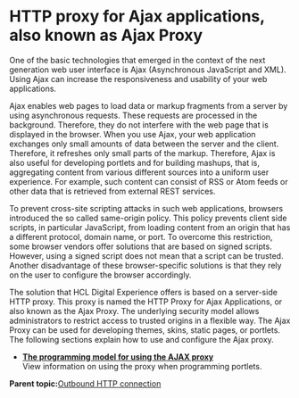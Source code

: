 # HTTP proxy for Ajax applications, also known as Ajax Proxy

One of the basic technologies that emerged in the context of the next generation web user interface is Ajax \(Asynchronous JavaScript and XML\). Using Ajax can increase the responsiveness and usability of your web applications.

Ajax enables web pages to load data or markup fragments from a server by using asynchronous requests. These requests are processed in the background. Therefore, they do not interfere with the web page that is displayed in the browser. When you use Ajax, your web application exchanges only small amounts of data between the server and the client. Therefore, it refreshes only small parts of the markup. Therefore, Ajax is also useful for developing portlets and for building mashups, that is, aggregating content from various different sources into a uniform user experience. For example, such content can consist of RSS or Atom feeds or other data that is retrieved from external REST services.

To prevent cross-site scripting attacks in such web applications, browsers introduced the so called same-origin policy. This policy prevents client side scripts, in particular JavaScript, from loading content from an origin that has a different protocol, domain name, or port. To overcome this restriction, some browser vendors offer solutions that are based on signed scripts. However, using a signed script does not mean that a script can be trusted. Another disadvantage of these browser-specific solutions is that they rely on the user to configure the browser accordingly.

The solution that HCL Digital Experience offers is based on a server-side HTTP proxy. This proxy is named the HTTP Proxy for Ajax Applications, or also known as the Ajax Proxy. The underlying security model allows administrators to restrict access to trusted origins in a flexible way. The Ajax Proxy can be used for developing themes, skins, static pages, or portlets. The following sections explain how to use and configure the Ajax proxy.

-   **[The programming model for using the AJAX proxy](../dev-portlet/ajax_proxy_prgrmdl.md)**  
View information on using the proxy when programming portlets.

**Parent topic:**[Outbound HTTP connection](../dev-portlet/outbound_http.md)

